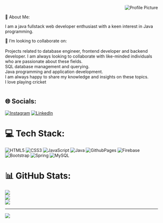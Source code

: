 <div style="display:flex;">
  <div style="flex:2;">
     <div style="flex:1;text-align:right;">
    
 <img src="https://camo.githubusercontent.com/8bf6f6d78abc81fcf9c49f10649423e73ea44bc248e83aaae8759d401c829a84/68747470733a2f2f70687973696373677572756b756c2e66696c65732e776f726470726573732e636f6d2f323031392f30322f6368617261637465722d312e676966" alt="Profile Picture" style="max-width:30%; border-radius:10%; float:right;">

  
  </div>
    
     
   <br>💫 About Me:

  I am a java fullstack web developer enthusiast with a keen interest in Java programming. 
  
  👯 I’m looking to collaborate on:<br><br>Projects related to database engineer, frontend developer and backend developer. I am always looking to collaborate with like-minded individuals who are passionate about these fields.<br>SQL database management and querying.<br>Java programming and application development.<br>I am always happy to share my knowledge and insights on these topics.<br>I love playing cricket 
  
  </div>
 
</div>

## 🌐 Socials:
[![Instagram](https://img.shields.io/badge/Instagram-%23E4405F.svg?logo=Instagram&logoColor=white)](https://instagram.com/https://www.instagram.com/harxhhh_001/?utm_source=qr) [![LinkedIn](https://img.shields.io/badge/LinkedIn-%230077B5.svg?logo=linkedin&logoColor=white)](https://linkedin.com/in/https://www.linkedin.com/in/harshkumarubale/)

# 💻 Tech Stack:
![HTML5](https://img.shields.io/badge/html5-%23E34F26.svg?style=for-the-badge&logo=html5&logoColor=white) ![CSS3](https://img.shields.io/badge/css3-%231572B6.svg?style=for-the-badge&logo=css3&logoColor=white) ![JavaScript](https://img.shields.io/badge/javascript-%23323330.svg?style=for-the-badge&logo=javascript&logoColor=%23F7DF1E) ![Java](https://img.shields.io/badge/java-%23ED8B00.svg?style=for-the-badge&logo=openjdk&logoColor=white) ![GithubPages](https://img.shields.io/badge/github%20pages-121013?style=for-the-badge&logo=github&logoColor=white) ![Firebase](https://img.shields.io/badge/firebase-%23039BE5.svg?style=for-the-badge&logo=firebase) ![Bootstrap](https://img.shields.io/badge/bootstrap-%238511FA.svg?style=for-the-badge&logo=bootstrap&logoColor=white) ![Spring](https://img.shields.io/badge/spring-%236DB33F.svg?style=for-the-badge&logo=spring&logoColor=white) ![MySQL](https://img.shields.io/badge/mysql-4479A1.svg?style=for-the-badge&logo=mysql&logoColor=white)
# 📊 GitHub Stats:
![](https://github-readme-stats.vercel.app/api?username=HarshUbale&theme=dark&hide_border=false&include_all_commits=false&count_private=false)<br/>
![](https://github-readme-streak-stats.herokuapp.com/?user=HarshUbale&theme=dark&hide_border=false)<br/>
![](https://github-readme-stats.vercel.app/api/top-langs/?username=HarshUbale&theme=dark&hide_border=false&include_all_commits=false&count_private=false&layout=compact)

---
[![](https://visitcount.itsvg.in/api?id=HarshUbale&icon=0&color=0)](https://visitcount.itsvg.in)

<!-- Proudly created with GPRM ( https://gprm.itsvg.in ) -->

